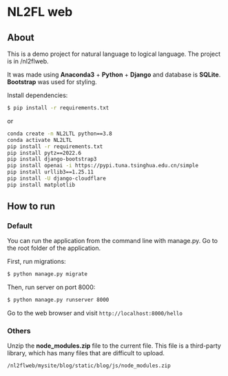 # NL2FL web

## About

This is a demo project for natural language to logical language. The project is in /nl2flweb.

It was made using  **Anaconda3**  + **Python** + **Django** and database is **SQLite**.
**Bootstrap** was used for styling.

Install dependencies:
```bash
$ pip install -r requirements.txt
```
or
```bash
conda create -n NL2LTL python==3.8
conda activate NL2LTL
pip install -r requirements.txt
pip install pytz==2022.6
pip install django-bootstrap3
pip install openai -i https://pypi.tuna.tsinghua.edu.cn/simple
pip install urllib3==1.25.11
pip install -U django-cloudflare
pip install matplotlib
```

## How to run

### Default

You can run the application from the command line with manage.py.
Go to the root folder of the application.

First, run migrations:
```bash
$ python manage.py migrate
```
Then, run server on port 8000:
```bash
$ python manage.py runserver 8000
```

Go to the web browser and visit `http://localhost:8000/hello`

### Others
Unzip the **node_modules.zip** file to the current file. This file is a third-party library, which has many files that are difficult to upload.
```
/nl2flweb/mysite/blog/static/blog/js/node_modules.zip  
```



